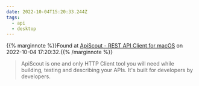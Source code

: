 ```yaml
---
date: 2022-10-04T15:20:33.244Z
tags:
  - api
  - desktop
---
```

{{% marginnote %}}Found at [ApiScout - REST API Client for macOS](https://theapiscout.com/) on 2022-10-04 17:20:32.{{% /marginnote %}}

> ApiScout is one and only HTTP Client tool you will need while building, testing and describing your APIs. It's built for developers by developers.

